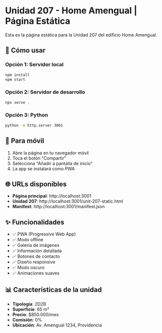 # Unidad 207 - Home Amengual | Página Estática

Esta es la página estática para la Unidad 207 del edificio Home Amengual.

## 🚀 Cómo usar

### Opción 1: Servidor local
```bash
npm install
npm start
```

### Opción 2: Servidor de desarrollo
```bash
npx serve .
```

### Opción 3: Python
```bash
python -m http.server 3001
```

## 📱 Para móvil

1. Abre la página en tu navegador móvil
2. Toca el botón "Compartir"
3. Selecciona "Añadir a pantalla de inicio"
4. La app se instalará como PWA

## 🌐 URLs disponibles

- **Página principal**: http://localhost:3001
- **Unidad 207**: http://localhost:3001/unit-207-static.html
- **Manifest**: http://localhost:3001/manifest.json

## ✨ Funcionalidades

- ✅ PWA (Progressive Web App)
- ✅ Modo offline
- ✅ Galería de imágenes
- ✅ Información detallada
- ✅ Botones de contacto
- ✅ Diseño responsive
- ✅ Modo oscuro
- ✅ Animaciones suaves

## 📊 Características de la unidad

- **Tipología**: 2D2B
- **Superficie**: 65 m²
- **Precio**: $850.000/mes
- **Comisión**: 0%
- **Ubicación**: Av. Amengual 1234, Providencia
